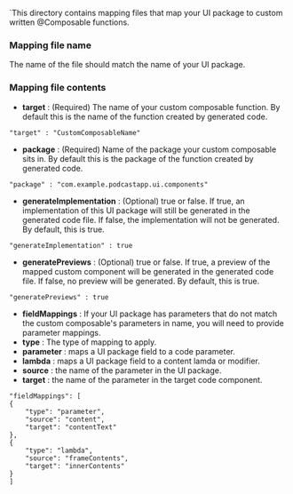 `This directory contains mapping files that map your UI package to custom
written @Composable functions.

### Mapping file name
The name of the file should match the name of your UI package.

### Mapping file contents

- **target** : (Required) The name of your custom composable function. By
  default this is the name of the function created by generated code.

```
"target" : "CustomComposableName"
```

- **package** : (Required) Name of the package your custom composable sits in.
  By default this is the package of the function created by generated code.

```
"package" : "com.example.podcastapp.ui.components"
```

- **generateImplementation** : (Optional) true or false. If true, an
  implementation of this UI package will still be generated in the generated
  code file. If false, the implementation will not be generated. By default,
  this is true.

```
"generateImplementation" : true
```

- **generatePreviews** : (Optional) true or false. If true, a preview of the
  mapped custom component will be generated in the generated code file. If
  false, no preview will be generated. By default, this is true.

```
"generatePreviews" : true
```

- **fieldMappings** : If your UI package has parameters that do not match the
  custom composable's parameters in name, you will need to provide
  parameter mappings.
- **type** : The type of mapping to apply.
- **parameter** : maps a UI package field to a code parameter.
- **lambda** : maps a UI package field to a content lamda or modifier.
- **source** : the name of the parameter in the UI package.
- **target** : the name of the parameter in the target code component.

```
"fieldMappings": [
{
    "type": "parameter",
    "source": "content",
    "target": "contentText"
},
{
    "type": "lambda",
    "source": "frameContents",
    "target": "innerContents"
}
]
```
